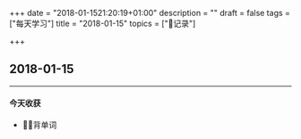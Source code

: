 +++
date = "2018-01-1521:20:19+01:00"
description = ""
draft = false
tags = ["每天学习"]
title = "2018-01-15"
topics = ["记录"]

+++

## 2018-01-15

---
#### 今天收获

* 背单词